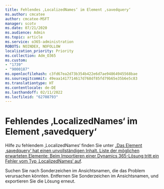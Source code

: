 ```yaml
---
title: Fehlendes ‚LocalizedNames‘ im Element ‚savedquery‘
ms.author: cmcatee
author: cmcatee-MSFT
manager: scotv
ms.date: 07/21/2020
ms.audience: Admin
ms.topic: article
ms.service: o365-administration
ROBOTS: NOINDEX, NOFOLLOW
localization_priority: Priority
ms.collection: Adm_O365
ms.custom:
- "1739"
- "9000187"
ms.openlocfilehash: c3fd67ea2d73b354b422e6d7ae94864945568bae
ms.sourcegitcommit: 49eaa1417714617d768df85fd79b65e35b6e5c83
ms.translationtype: HT
ms.contentlocale: de-DE
ms.lasthandoff: 02/11/2022
ms.locfileid: "62708793"
---
```

# <a name="missing-localizednames-in-element-savedquery"></a>Fehlendes ‚LocalizedNames‘ im Element ‚savedquery‘

Hilfe zu fehlendem ‚LocalizedNames‘ finden Sie unter [„Das Element ‚savedquery‘ hat einen unvollständigen Inhalt. Liste der möglichen erwarteten Elemente: Beim Importieren einer Dynamics 365-Lösung tritt ein Fehler vom Typ ‚LocalizedNames‘ auf](https://support.microsoft.com/help/4463330/the-element-savedquery-has-incomplete-content-list-of-possible-element).

Suchen Sie nach Sonderzeichen im Ansichtsnamen, die das Problem verursachen könnten. Entfernen Sie Sonderzeichen im Ansichtsnamen, und exportieren Sie die Lösung erneut.